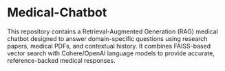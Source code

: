 # Medical-Chatbot
This repository contains a Retrieval-Augmented Generation (RAG) medical chatbot designed to answer domain-specific questions using research papers, medical PDFs, and contextual history. It combines FAISS-based vector search with Cohere/OpenAI language models to provide accurate, reference-backed medical responses.
